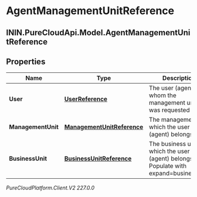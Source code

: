 # AgentManagementUnitReference

## ININ.PureCloudApi.Model.AgentManagementUnitReference

## Properties

|Name | Type | Description | Notes|
|------------ | ------------- | ------------- | -------------|
| **User** | [**UserReference**](UserReference) | The user (agent) for whom the management unit was requested | [optional] |
| **ManagementUnit** | [**ManagementUnitReference**](ManagementUnitReference) | The management to which the user (agent) belongs | [optional] |
| **BusinessUnit** | [**BusinessUnitReference**](BusinessUnitReference) | The business unit to which the user (agent) belongs. Populate with expand&#x3D;businessUnit | [optional] |



_PureCloudPlatform.Client.V2 227.0.0_
